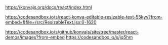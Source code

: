 https://konvajs.org/docs/react/index.html

https://codesandbox.io/s/react-konva-editable-resizable-text-55kyv?from-embed=&file=/src/ResizableText.jsx:0-1620

https://codesandbox.io/s/github/konvajs/site/tree/master/react-demos/images?from-embed
https://codesandbox.io/s/jq5hm
